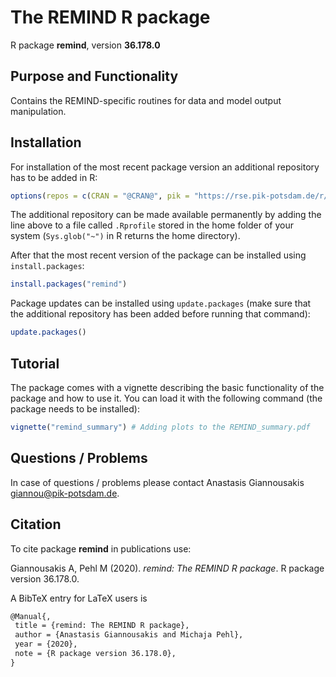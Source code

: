 # The REMIND R package

R package **remind**, version **36.178.0**

  

## Purpose and Functionality

Contains the REMIND-specific routines for data and model output manipulation.


## Installation

For installation of the most recent package version an additional repository has to be added in R:

```r
options(repos = c(CRAN = "@CRAN@", pik = "https://rse.pik-potsdam.de/r/packages"))
```
The additional repository can be made available permanently by adding the line above to a file called `.Rprofile` stored in the home folder of your system (`Sys.glob("~")` in R returns the home directory).

After that the most recent version of the package can be installed using `install.packages`:

```r 
install.packages("remind")
```

Package updates can be installed using `update.packages` (make sure that the additional repository has been added before running that command):

```r 
update.packages()
```

## Tutorial

The package comes with a vignette describing the basic functionality of the package and how to use it. You can load it with the following command (the package needs to be installed):

```r
vignette("remind_summary") # Adding plots to the REMIND_summary.pdf
```

## Questions / Problems

In case of questions / problems please contact Anastasis Giannousakis <giannou@pik-potsdam.de>.

## Citation

To cite package **remind** in publications use:

Giannousakis A, Pehl M (2020). _remind: The REMIND R package_. R package version 36.178.0.

A BibTeX entry for LaTeX users is

 ```latex
@Manual{,
  title = {remind: The REMIND R package},
  author = {Anastasis Giannousakis and Michaja Pehl},
  year = {2020},
  note = {R package version 36.178.0},
}
```

